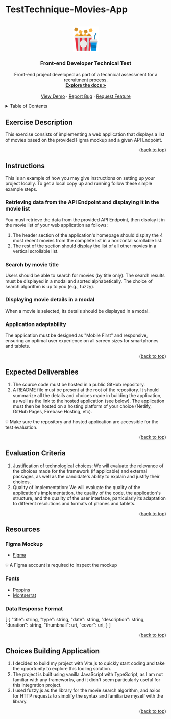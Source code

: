 # TestTechnique-Movies-App

<a name="readme-top"></a>


<!-- PROJECT LOGO -->
<br />
<div align="center">
  <a href="https://github.com/github_username/repo_name">
    <img src="src/img/Popcorn.svg" alt="Logo" width="80" height="80">
  </a>

<h3 align="center">Front-end Developer Technical Test</h3>

  <p align="center">
    Front-end project developed as part of a technical assessment for a recruitment process.
    <br />
    <a href="https://github.com/Netsbump/TestTechnique-Movies-App"><strong>Explore the docs »</strong></a>
    <br />
    <br />
    <a href="https://netsbump.github.io/TestTechnique-Movies-App/">View Demo</a>
    ·
    <a href="https://github.com/Netsbump/TestTechnique-Movies-App/issues">Report Bug</a>
    ·
    <a href="https://github.com/Netsbump/TestTechnique-Movies-App/pulls">Request Feature</a>
  </p>
</div>



<!-- TABLE OF CONTENTS -->
<details>
  <summary>Table of Contents</summary>
  <ol>
    <li>
      <a href="#exercise-description">Exercise Description</a>
    </li>
    <li>
      <a href="#instruction">Instructions</a>
    </li>
    <li><a href="#expected-deliverables">Expected Deliverables</a></li>
    <li><a href="#evaluation-criteria">Evaluation Criteria</a></li>
    <li><a href="#resources">Resources</a></li>
    <li><a href="#choices-building-application">Choices Building Application</a></li>
  </ol>
</details>



<!-- EXERCISE DESCRIPTION -->
## Exercise Description

This exercise consists of implementing a web application that displays a list of movies based on the provided Figma mockup and a given API Endpoint.

<p align="right">(<a href="#readme-top">back to top</a>)</p>


<!-- INSTRUCTIONS -->
## Instructions

This is an example of how you may give instructions on setting up your project locally.
To get a local copy up and running follow these simple example steps.

### Retrieving data from the API Endpoint and displaying it in the movie list

You must retrieve the data from the provided API Endpoint, then display it in the movie list of your web application as follows:
1. The header section of the application's homepage should display the 4 most recent movies from the complete list in a horizontal scrollable list.
2. The rest of the section should display the list of all other movies in a vertical scrollable list.

### Search by movie title

Users should be able to search for movies (by title only). 
The search results must be displayed in a modal and sorted alphabetically. The choice of search algorithm is up to you (e.g., fuzzy).

### Displaying movie details in a modal

When a movie is selected, its details should be displayed in a modal.

### Application adaptability

The application must be designed as "Mobile First" and responsive, ensuring an optimal user experience on all screen sizes for smartphones and tablets.


<p align="right">(<a href="#readme-top">back to top</a>)</p>


<!-- EXPECTED DELIVERABLES -->
## Expected Deliverables

1. The source code must be hosted in a public GitHub repository.
2. A README file must be present at the root of the repository. It should summarize all the details and choices made in building the application, as well as the link to the hosted application (see below).
The application must then be hosted on a hosting platform of your choice (Netlify, GitHub Pages, Firebase Hosting, etc).

<aside>
💡 Make sure the repository and hosted application are accessible for the test evaluation.
</aside>

<p align="right">(<a href="#readme-top">back to top</a>)</p>


<!-- EVALUATION CRITERIA -->
## Evaluation Criteria

1. Justification of technological choices: We will evaluate the relevance of the choices made for the framework (if applicable) and external packages, as well as the candidate's ability to explain and justify their choices.
2. Quality of implementation: We will evaluate the quality of the application's implementation, the quality of the code, the application's structure, and the quality of the user interface, particularly its adaptation to different resolutions and formats of phones and tablets.

<p align="right">(<a href="#readme-top">back to top</a>)</p>

<!-- RESOURCES -->
## Resources

### Figma Mockup

* [Figma](https://www.figma.com/file/vRA7hIaeeYsFaK3v8nx7il/Movies-app-(Community)?node-id=0%3A1&t=7VQH4vPNhEXILAQ4-1)
<aside>
💡 A Figma account is required to inspect the mockup
</aside>

### Fonts

* [Poppins](https://fonts.google.com/specimen/Poppins)
* [Montserrat](https://fonts.google.com/specimen/Montserrat)

### Data Response Format

[
  {
		"title": string,
		"type": string,
    "date": string,
    "description": string,
    "duration": string,
    "thumbnail": uri,
		"cover": uri,
  }
]

<p align="right">(<a href="#readme-top">back to top</a>)</p>

<!-- CHOICES BUILDING APPLICATION -->
## Choices Building Application

 1. I decided to build my project with Vite.js to quickly start coding and take the opportunity to explore this tooling solution. 
 2. The project is built using vanilla JavaScript with TypeScript, as I am not familiar with any frameworks, and it didn't seem particularly useful for this integration project. 
 3. I used fuzzy.js as the library for the movie search algorithm, and axios for HTTP requests to simplify the syntax and familiarize myself with the library.

<p align="right">(<a href="#readme-top">back to top</a>)</p>

<!-- MARKDOWN LINKS & IMAGES -->
<!-- https://www.markdownguide.org/basic-syntax/#reference-style-links -->
[contributors-shield]: https://img.shields.io/github/contributors/github_username/repo_name.svg?style=for-the-badge
[contributors-url]: https://github.com/github_username/repo_name/graphs/contributors
[forks-shield]: https://img.shields.io/github/forks/github_username/repo_name.svg?style=for-the-badge
[forks-url]: https://github.com/github_username/repo_name/network/members
[stars-shield]: https://img.shields.io/github/stars/github_username/repo_name.svg?style=for-the-badge
[stars-url]: https://github.com/github_username/repo_name/stargazers
[issues-shield]: https://img.shields.io/github/issues/github_username/repo_name.svg?style=for-the-badge
[issues-url]: https://github.com/github_username/repo_name/issues
[license-shield]: https://img.shields.io/github/license/github_username/repo_name.svg?style=for-the-badge
[license-url]: https://github.com/github_username/repo_name/blob/master/LICENSE.txt
[linkedin-shield]: https://img.shields.io/badge/-LinkedIn-black.svg?style=for-the-badge&logo=linkedin&colorB=555
[linkedin-url]: https://linkedin.com/in/linkedin_username
[product-screenshot]: images/screenshot.png
